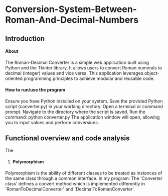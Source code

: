 # Conversion-System-Between-Roman-And-Decimal-Numbers

## Introduction

#### About

The Roman-Decimal Converter is a simple web application built using Python and the Tkinter library. It allows users to convert Roman numerals to decimal (integer) values and vice versa. This application leverages object-oriented programming principles to achieve modular and reusable code.

#### How to run/use the program

Ensure you have Python installed on your system.
Save the provided Python script (converter.py) in your working directory.
Open a terminal or command prompt.
Navigate to the directory where the script is saved.
Run the command: python converter.py
The application window will open, allowing you to input values and perform conversions.

## Functional overview and code analysis

The 

1. #### Polymorphism

Polymorphism is the ability of different classes to be treated as instances of the same class through a common interface. In my program:
The 'Converter class' defines a convert method which is implemented differently in 'RomanToDecimalConverter' and 'DecimalToRomanConverter'.















